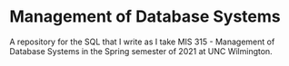 # Management of Database Systems
A repository for the SQL that I write as I take MIS 315 - Management of Database Systems in the Spring semester of 2021 at UNC Wilmington.

